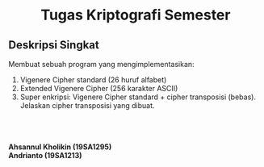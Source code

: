 <h1 align="center">
    <b>
        <br>
        Tugas Kriptografi Semester
        <br>
    </b>
</h1>


## Deskripsi Singkat
Membuat sebuah program yang mengimplementasikan:

<ol>
    <li>
        Vigenere Cipher standard (26 huruf alfabet)
    </li>
    <li>Extended Vigenere Cipher (256 karakter ASCII)</li>
    <li>Super enkripsi: Vigenere Cipher standard + cipher transposisi (bebas). Jelaskan cipher transposisi yang dibuat.</li>
</ol>

<p>
    <b>
        <br>
        <br>
        <br>
        Ahsannul Kholikin (19SA1295)
        <br>
		Andrianto (19SA1213)
    </b>
</p>